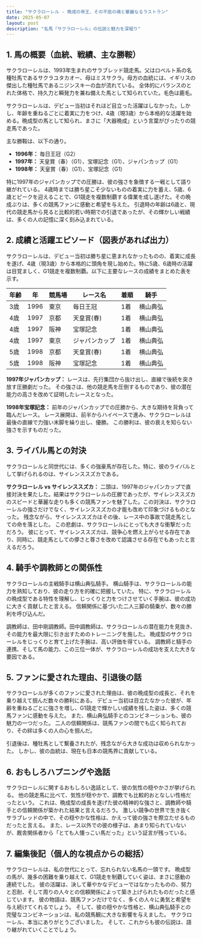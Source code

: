 ```yaml
---
title: "サクラローレル - 晩成の帝王、その不屈の魂と華麗なるラストラン"
date: 2025-05-07
layout: post
description: "名馬『サクラローレル』の伝説と魅力を深堀り"
---
```


## 1. 馬の概要（血統、戦績、主な勝鞍）

サクラローレルは、1993年生まれのサラブレッド競走馬。父はロベルト系の名種牡馬であるサクラユタカオー、母はミスサクラ。母方の血統には、イギリスの傑出した種牡馬であるニジンスキーの血が流れている。  全体的にバランスのとれた体格で、持久力と瞬発力を兼ね備えた馬として知られていた。毛色は鹿毛。

サクラローレルは、デビュー当初はそれほど目立った活躍はしなかった。しかし、年齢を重ねるごとに着実に力をつけ、4歳（現3歳）から本格的な活躍を始める。晩成型の馬として知られ、まさに「大器晩成」という言葉がぴったりの競走馬であった。

主な勝鞍は、以下の通り。

* **1996年：** 毎日王冠（G2）
* **1997年：**  天皇賞（春）（G1）、宝塚記念（G1）、ジャパンカップ（G1）
* **1998年：**  天皇賞（春）（G1）、宝塚記念（G1）


特に1997年のジャパンカップでの圧勝は、彼の強さを象徴する一戦として語り継がれている。  4歳時までは勝ち星こそ少ないものの着実に力を蓄え、5歳、6歳とピークを迎えることで、G1競走を複数制覇する偉業を成し遂げた。その晩成ぶりは、多くの競馬ファンに感動と希望を与えた。  引退時の年齢は6歳と、現代の競走馬から見ると比較的若い時期での引退であったが、その輝かしい戦績は、多くの人の記憶に深く刻み込まれている。


## 2. 成績と活躍エピソード（図表があれば出力）

サクラローレルは、デビュー当初は勝ち星に恵まれなかったものの、着実に成長を遂げ、4歳（現3歳）から本格的に頭角を現し始めた。特に5歳、6歳時の活躍は目覚ましく、G1競走を複数制覇。以下に主要なレースの成績をまとめた表を示す。

| 年齢 | 年 | 競馬場 | レース名 | 着順 | 騎手 |
|---|---|---|---|---|---|
| 3歳 | 1996 | 東京 | 毎日王冠 | 1着 | 横山典弘 |
| 4歳 | 1997 | 京都 | 天皇賞(春) | 1着 | 横山典弘 |
| 4歳 | 1997 | 阪神 | 宝塚記念 | 1着 | 横山典弘 |
| 4歳 | 1997 | 東京 | ジャパンカップ | 1着 | 横山典弘 |
| 5歳 | 1998 | 京都 | 天皇賞(春) | 1着 | 横山典弘 |
| 5歳 | 1998 | 阪神 | 宝塚記念 | 1着 | 横山典弘 |


**1997年ジャパンカップ：**  レースは、先行集団から抜け出し、直線で後続を突き放す圧勝劇だった。  その強さは、他の競走馬を圧倒するものであり、彼の潜在能力の高さを改めて証明したレースとなった。


**1998年宝塚記念：**  前年のジャパンカップでの圧勝から、大きな期待を背負って臨んだレース。  レース展開は、前半からハイペースで進み、サクラローレルは最後の直線で力強い末脚を繰り出し、優勝。  この勝利は、彼の衰えを知らない強さを示すものだった。


## 3. ライバル馬との対決

サクラローレルと同世代には、多くの強豪馬が存在した。特に、彼のライバルとして挙げられるのは、サイレンススズカである。

**サクラローレル vs サイレンススズカ：** 二頭は、1997年のジャパンカップで直接対決を果たした。結果はサクラローレルの圧勝であったが、サイレンススズカのスピードと華麗な走りも多くの競馬ファンを魅了した。この対決は、サクラローレルの強さだけでなく、サイレンススズカの才能も改めて印象づけるものとなった。  残念ながら、サイレンススズカはその後、レース中の事故で競走馬としての命を落とした。  この悲劇は、サクラローレルにとっても大きな衝撃だっただろう。  彼にとって、サイレンススズカは、競争心を燃え上がらせる存在であり、同時に、競走馬としての儚さと尊さを改めて認識させる存在でもあったと言えるだろう。


## 4. 騎手や調教師との関係性

サクラローレルの主戦騎手は横山典弘騎手。  横山騎手は、サクラローレルの能力を熟知しており、彼の走り方を的確に把握していた。  特に、サクラローレルの晩成型である特性を理解し、じっくりと力をつけさせていく手腕は、彼の成功に大きく貢献したと言える。  信頼関係に基づいた二人三脚の騎乗が、数々の勝利を呼び込んだ。

調教師は、田中剛調教師。田中調教師は、サクラローレルの潜在能力を見抜き、その能力を最大限に引き出すためのトレーニングを施した。  晩成型のサクラローレルをじっくりと育て上げた手腕は、高い評価を得ている。  調教師と騎手の連携、そして馬の能力、この三位一体が、サクラローレルの成功を支えた大きな要因である。


## 5. ファンに愛された理由、引退後の話

サクラローレルが多くのファンに愛された理由は、彼の晩成型の成長と、それを乗り越えて掴んだ数々の勝利にある。  デビュー当初は目立たなかった彼が、年齢を重ねるごとに強さを増し、G1競走で輝かしい成績を残した姿は、多くの競馬ファンに感動を与えた。  また、横山典弘騎手とのコンビネーションも、彼の魅力の一つだった。  二人の信頼関係は、競馬ファンの間でも広く知られており、その絆は多くの人の心を掴んだ。

引退後は、種牡馬として繋養されたが、残念ながら大きな成功は収められなかった。 しかし、彼の血統は、現在も日本の競馬界に貢献している。


## 6. おもしろハプニングや逸話

サクラローレルに関するおもしろい逸話として、彼の気性の穏やかさが挙げられる。  他の競走馬に比べて、気性が穏やかで、調教でも比較的おとなしい性格だったという。  これは、晩成型の成長を遂げた彼の精神的な強さと、調教師や騎手との信頼関係が築かれた結果と言えるだろう。  激しい競争の世界で生き抜くサラブレッドの中で、その穏やかな性格は、かえって彼の強さを際立たせるものだったと言える。  また、レース以外での彼の様子は、あまり知られていないが、厩舎関係者から「とても人懐っこい馬だった」という証言が残っている。


## 7. 編集後記（個人的な視点からの総括）

サクラローレルは、私の世代にとって、忘れられない名馬の一頭です。  晩成型の馬が、幾多の困難を乗り越えて、G1競走を制覇していく姿は、まさに感動の連続でした。  彼の活躍は、決して華やかなデビューではなかったものの、努力と忍耐、そして周りの人々との信頼関係によって築き上げられたものだったと感じています。  彼の物語は、競馬ファンだけでなく、多くの人々に勇気と希望を与え続けてくれるでしょう。  そして、彼の穏やかな性格と、横山典弘騎手との完璧なコンビネーションは、私の競馬観に大きな影響を与えました。  サクラローレル、本当にありがとうございました。  そして、これからも彼の伝説は、語り継がれていくことでしょう。
